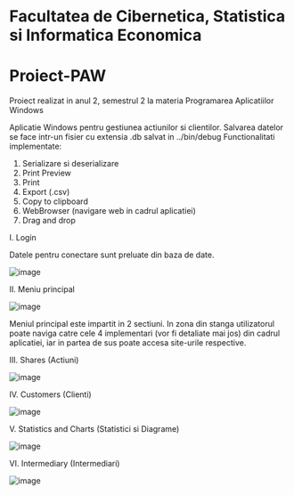 # Facultatea de Cibernetica, Statistica si Informatica Economica
# Proiect-PAW
Proiect realizat in anul 2, semestrul 2 la materia Programarea Aplicatiilor Windows

Aplicatie Windows pentru gestiunea actiunilor si clientilor.
Salvarea datelor se face intr-un fisier cu extensia .db salvat in ../bin/debug
Functionalitati implementate: 
1) Serializare si deserializare
2) Print Preview
3) Print
4) Export (.csv)
5) Copy to clipboard
6) WebBrowser (navigare web in cadrul aplicatiei)
7) Drag and drop

I. Login

Datele pentru conectare sunt preluate din baza de date. 

![image](https://user-images.githubusercontent.com/75160001/188438577-27adc19f-ea56-4e37-8d18-16e8389cd7f8.png)

II. Meniu principal

![image](https://user-images.githubusercontent.com/75160001/188439449-17bb8488-6d7b-4d9e-8da5-96327a2671e3.png)

Meniul principal este impartit in 2 sectiuni. In zona din stanga utilizatorul poate naviga catre cele 4 implementari (vor fi detaliate mai jos) din cadrul aplicatiei, iar in partea de sus poate accesa site-urile respective.


III. Shares (Actiuni)

![image](https://user-images.githubusercontent.com/75160001/189118110-1a575b38-92e8-446e-b6e1-16fbe7c61af4.png)


IV. Customers (Clienti)

![image](https://user-images.githubusercontent.com/75160001/189118300-69a9e11e-e3bf-473c-9a42-0cfff22832e4.png)


V. Statistics and Charts (Statistici si Diagrame)

![image](https://user-images.githubusercontent.com/75160001/189118623-289934c7-de37-4b3b-91cb-50ad3a640702.png)


VI. Intermediary (Intermediari)

![image](https://user-images.githubusercontent.com/75160001/189118768-004338c0-596c-440c-a59c-8aa90934d7c2.png)
